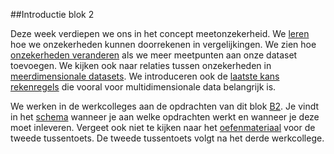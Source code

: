 ##Introductie blok 2

Deze week verdiepen we ons in het concept meetonzekerheid. We [leren](/blok-2/foutenpropagatie) hoe we onzekerheden kunnen doorrekenen in vergelijkingen. We zien hoe [onzekerheden veranderen](/blok-2/wet-van-grote-aantallen) als we meer meetpunten aan onze dataset toevoegen. We kijken ook naar relaties tussen onzekerheden in [meerdimensionale datasets](/blok-2/meerdimensionale-data). We introduceren ook de [laatste kans rekenregels](/blok-2/extra-kansrekenregels) die vooral voor multidimensionale data belangrijk is. 


We werken in de werkcolleges aan de opdrachten van dit blok [B2](/blok-2/opdrachten-blok-2). Je vindt in het [schema](/start/inleveropdrachten) wanneer je aan welke opdrachten werkt en wanneer je deze moet inleveren.
Vergeet ook niet te kijken naar het [oefenmateriaal](/tussentoets-ii/inhoud) voor de tweede tussentoets. De tweede tussentoets volgt na het derde werkcollege.